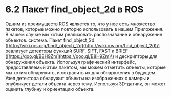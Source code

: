 # 6.2 Пакет find\_object\_2d в ROS

Одним из преимуществ ROS является то, что у нее есть множество пакетов, которые можно повторно использовать в нашем Приложения. В нашем случае мы хотим реализовать распознавание и обнаружение объектов. система. Пакет find\_object\_2d \([http://wiki.ros.org/find\_object\_2d](http://wiki.ros.org/find_object_2d)\) реализует детекторы функций SURF, SIFT, FAST и BRIEF \([https://goo.gl/B8H9Zm](https://goo.gl/B8H9Zm)\) и дескрипторы для обнаружения объекта. Используя графический интерфейс, предоставляемый этим пакетом, мы можем отметить объекты, которые мы хотим обнаружить, и сохранить их для обнаружения в будущем. Узел детектора обнаружит объекты на изображениях с камеры и опубликует детали объекта через тему. Используя 3D-датчик, он может оценить глубину и ориентацию объекта.

